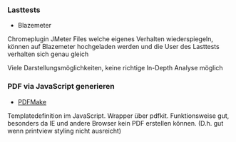 ### Lasttests
* Blazemeter

Chromeplugin JMeter Files welche eigenes Verhalten wiederspiegeln, können auf Blazemeter 
hochgeladen werden und die User des Lasttests verhalten sich genau gleich

Viele Darstellungsmöglichkeiten, keine richtige In-Depth Analyse möglich

### PDF via JavaScript generieren
* [PDFMake](http://pdfmake.org)

Templatedefinition im JavaScript.
Wrapper über pdfkit.
Funktionsweise gut, besonders da IE und andere Browser kein PDF erstellen können. (D.h. gut wenn printview styling nicht ausreicht)
